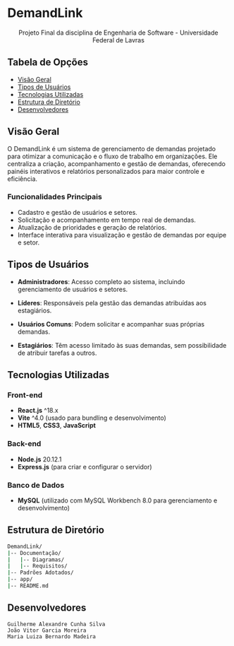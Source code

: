 # DemandLink
 <p align="center">
   
 </p>
 
 <p align="center"> Projeto Final da disciplina de Engenharia de Software - Universidade Federal de Lavras </p>
 
 ## Tabela de Opções

 - [Visão Geral](#visao-geral)
 - [Tipos de Usuários](#tipos-de-usuarios)
- [Tecnologias Utilizadas](#tecnologias)
- [Estrutura de Diretório](#estrutura-diretorio)
- [Desenvolvedores](#desenvolvedores)
 
 ## Visão Geral
 
 <a name="visao-geral"></a>

 O DemandLink é um sistema de gerenciamento de demandas projetado para otimizar a comunicação e o fluxo de trabalho em organizações. Ele centraliza a criação, acompanhamento e gestão de demandas, oferecendo painéis interativos e relatórios personalizados para maior controle e eficiência.
 
 ### Funcionalidades Principais

 - Cadastro e gestão de usuários e setores.
 - Solicitação e acompanhamento em tempo real de demandas.
 - Atualização de prioridades e geração de relatórios.
 - Interface interativa para visualização e gestão de demandas por equipe e setor.

 ## Tipos de Usuários

 <a name="tipos-de-usuarios"></a>

 - **Administradores**:  Acesso completo ao sistema, incluindo gerenciamento de usuários e setores.

 - **Líderes**: Responsáveis pela gestão das demandas atribuídas aos estagiários.

 - **Usuários Comuns**: Podem solicitar e acompanhar suas próprias demandas.

 - **Estagiários**: Têm acesso limitado às suas demandas, sem possibilidade de atribuir tarefas a outros.

 ## Tecnologias Utilizadas
 
 <a name="tecnologias"></a>
 
 ### Front-end
 - **React.js** ^18.x
 - **Vite** ^4.0 (usado para bundling e desenvolvimento)
 - **HTML5**, **CSS3**, **JavaScript**
 
 ### Back-end
 - **Node.js** 20.12.1
 - **Express.js** (para criar e configurar o servidor)
 
 ### Banco de Dados
 - **MySQL** (utilizado com MySQL Workbench 8.0 para gerenciamento e desenvolvimento)
 
 ## Estrutura de Diretório
 
 <a name="estrutura-diretorio"></a>
 
 ```sh
 DemandLink/
 |-- Documentação/
 |   |-- Diagramas/
 |   |-- Requisitos/
 |-- Padrões Adotados/
 |-- app/ 
 |-- README.md
 ```

 ## Desenvolvedores
 
 <a name="desenvolvedores"></a>
 
 `Guilherme Alexandre Cunha Silva` <br>
 `João Vitor Garcia Moreira` <br>
 `Maria Luiza Bernardo Madeira`
 

